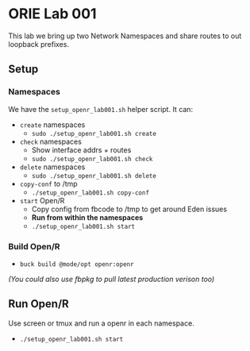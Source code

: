 # ORIE Lab 001

This lab we bring up two Network Namespaces and share routes to out loopback
prefixes.

## Setup

### Namespaces

We have the `setup_openr_lab001.sh` helper script. It can:

- `create` namespaces
  - `sudo ./setup_openr_lab001.sh create`
- `check` namespaces
  - Show interface addrs + routes
  - `sudo ./setup_openr_lab001.sh check`
- `delete` namespaces
  - `sudo ./setup_openr_lab001.sh delete`
- `copy-conf` to /tmp
  - `./setup_openr_lab001.sh copy-conf`
- `start` Open/R
  - Copy config from fbcode to /tmp to get around Eden issues
  - **Run from within the namespaces**
  - `./setup_openr_lab001.sh start`

### Build Open/R

- `buck build @mode/opt openr:openr`

_(You could also use fbpkg to pull latest production verison too)_

## Run Open/R

Use screen or tmux and run a openr in each namespace.

- `./setup_openr_lab001.sh start`
